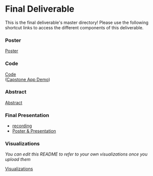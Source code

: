 # Final Deliverable
This is the final deliverable's master directory! Please use the following shortcut links to access the different components of this deliverable.

### Poster ###
[Poster]()

### Code ###
[Code](code/)<br/>
([Capstone App Demo]())

### Abstract ###
[Abstract](https://github.com/CS1951A-S21-Brown/PALs/blob/main/final_deliverable/)

### Final Presentation ###
- [recording]()
- [Poster & Presentation](https://github.com/cs1951a-brown-spring-2022/Team-Name/tree/main/final_deliverable/poster)

### Visualizations ###
_You can edit this README to refer to your own visualizations once you upload them_

[Visualizations](visualizations)
